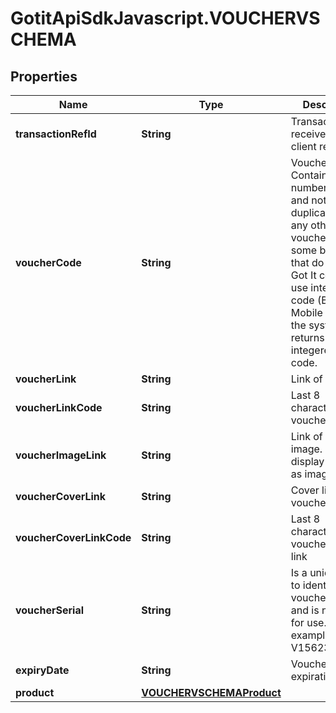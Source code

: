 # GotitApiSdkJavascript.VOUCHERVSCHEMA

## Properties

Name | Type | Description | Notes
------------ | ------------- | ------------- | -------------
**transactionRefId** | **String** | TransactionRefId receive from client request | [optional] 
**voucherCode** | **String** | Voucher code. Contains 10 numbers, unique and not duplicated with any other voucher. For some brands that do not use Got It code but use integerernal code (Big C, Mobile World), the system returns the integerernal code. | [optional] 
**voucherLink** | **String** | Link of voucher | [optional] 
**voucherLinkCode** | **String** | Last 8 characters of voucher link | [optional] 
**voucherImageLink** | **String** | Link of voucher image. To display vouchers as images | [optional] 
**voucherCoverLink** | **String** | Cover link of voucher. | [optional] 
**voucherCoverLinkCode** | **String** | Last 8 characters of voucher cover link | [optional] 
**voucherSerial** | **String** | Is a unique code to identify voucher link v and is not valid for use. For example: V1562342ET2 | [optional] 
**expiryDate** | **String** | Voucher expiration date | [optional] 
**product** | [**VOUCHERVSCHEMAProduct**](VOUCHERVSCHEMAProduct.md) |  | [optional] 


